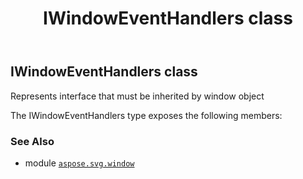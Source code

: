 ﻿---
title: IWindowEventHandlers class
second_title: Aspose.SVG for Python via .NET API References
description: 
type: docs
weight: 20
url: /python-net/aspose.svg.window/iwindoweventhandlers/
is_root: false
---

## IWindowEventHandlers class

Represents interface that must be inherited by window object



The IWindowEventHandlers type exposes the following members:


### See Also
* module [`aspose.svg.window`](..)
